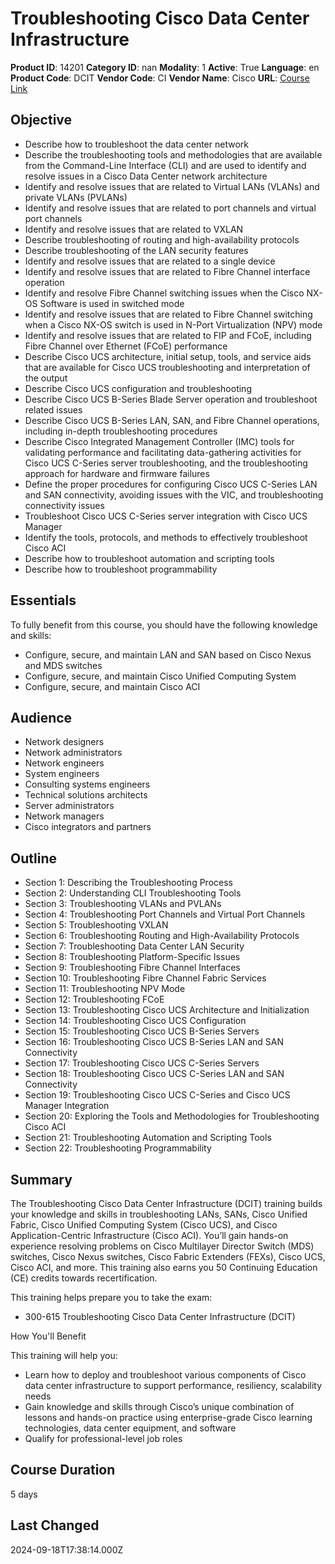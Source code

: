# Troubleshooting Cisco Data Center Infrastructure

**Product ID**: 14201
**Category ID**: nan
**Modality**: 1
**Active**: True
**Language**: en
**Product Code**: DCIT
**Vendor Code**: CI
**Vendor Name**: Cisco
**URL**: [Course Link](https://www.fastlaneus.com/course/cisco-dcit)

## Objective
- Describe how to troubleshoot the data center network
- Describe the troubleshooting tools and methodologies that are available from the Command-Line Interface (CLI) and are used to identify and resolve issues in a Cisco Data Center network architecture
- Identify and resolve issues that are related to Virtual LANs (VLANs) and private VLANs (PVLANs)
- Identify and resolve issues that are related to port channels and virtual port channels
- Identify and resolve issues that are related to VXLAN
- Describe troubleshooting of routing and high-availability protocols
- Describe troubleshooting of the LAN security features
- Identify and resolve issues that are related to a single device
- Identify and resolve issues that are related to Fibre Channel interface operation
- Identify and resolve Fibre Channel switching issues when the Cisco NX-OS Software is used in switched mode
- Identify and resolve issues that are related to Fibre Channel switching when a Cisco NX-OS switch is used in N-Port Virtualization (NPV) mode
- Identify and resolve issues that are related to FIP and FCoE, including Fibre Channel over Ethernet (FCoE) performance
- Describe Cisco UCS architecture, initial setup, tools, and service aids that are available for Cisco UCS troubleshooting and interpretation of the output
- Describe Cisco UCS configuration and troubleshooting
- Describe Cisco UCS B-Series Blade Server operation and troubleshoot related issues
- Describe Cisco UCS B-Series LAN, SAN, and Fibre Channel operations, including in-depth troubleshooting procedures
- Describe Cisco Integrated Management Controller (IMC) tools for validating performance and facilitating data-gathering activities for Cisco UCS C-Series server troubleshooting, and the troubleshooting approach for hardware and firmware failures
- Define the proper procedures for configuring Cisco UCS C-Series LAN and SAN connectivity, avoiding issues with the VIC, and troubleshooting connectivity issues
- Troubleshoot Cisco UCS C-Series server integration with Cisco UCS Manager
- Identify the tools, protocols, and methods to effectively troubleshoot Cisco ACI
- Describe how to troubleshoot automation and scripting tools
- Describe how to troubleshoot programmability

## Essentials
To fully benefit from this course, you should have the following knowledge and skills:


- Configure, secure, and maintain LAN and SAN based on Cisco Nexus and MDS switches
- Configure, secure, and maintain Cisco Unified Computing System
- Configure, secure, and maintain Cisco ACI

## Audience
- Network designers
- Network administrators
- Network engineers
- System engineers
- Consulting systems engineers
- Technical solutions architects
- Server administrators
- Network managers
- Cisco integrators and partners

## Outline
- Section 1: Describing the Troubleshooting Process
- Section 2: Understanding CLI Troubleshooting Tools
- Section 3: Troubleshooting VLANs and PVLANs
- Section 4: Troubleshooting Port Channels and Virtual Port Channels
- Section 5: Troubleshooting VXLAN
- Section 6: Troubleshooting Routing and High-Availability Protocols
- Section 7: Troubleshooting Data Center LAN Security
- Section 8: Troubleshooting Platform-Specific Issues
- Section 9: Troubleshooting Fibre Channel Interfaces
- Section 10: Troubleshooting Fibre Channel Fabric Services
- Section 11: Troubleshooting NPV Mode
- Section 12: Troubleshooting FCoE
- Section 13: Troubleshooting Cisco UCS Architecture and Initialization
- Section 14: Troubleshooting Cisco UCS Configuration
- Section 15: Troubleshooting Cisco UCS B-Series Servers
- Section 16: Troubleshooting Cisco UCS B-Series LAN and SAN Connectivity
- Section 17: Troubleshooting Cisco UCS C-Series Servers
- Section 18: Troubleshooting Cisco UCS C-Series LAN and SAN Connectivity
- Section 19: Troubleshooting Cisco UCS C-Series and Cisco UCS Manager Integration
- Section 20: Exploring the Tools and Methodologies for Troubleshooting Cisco ACI
- Section 21: Troubleshooting Automation and Scripting Tools
- Section 22: Troubleshooting Programmability

## Summary
The Troubleshooting Cisco Data Center Infrastructure (DCIT) training builds your knowledge and skills in troubleshooting LANs, SANs, Cisco Unified Fabric, Cisco Unified Computing System (Cisco UCS), and Cisco Application-Centric Infrastructure (Cisco ACI). You’ll gain hands-on experience resolving problems on Cisco Multilayer Director Switch (MDS) switches, Cisco Nexus switches, Cisco Fabric Extenders (FEXs), Cisco UCS, Cisco ACI, and more. This training also earns you 50 Continuing Education (CE) credits towards recertification.  



This training helps prepare you to take the exam:  


- 300-615 Troubleshooting Cisco Data Center Infrastructure (DCIT)
 
How You'll Benefit


This training will help you:


- Learn how to deploy and troubleshoot various components of Cisco data center infrastructure to support performance, resiliency, scalability needs
- Gain knowledge and skills through Cisco’s unique combination of lessons and hands-on practice using enterprise-grade Cisco learning technologies, data center equipment, and software
- Qualify for professional-level job roles

## Course Duration
5 days

## Last Changed
2024-09-18T17:38:14.000Z
